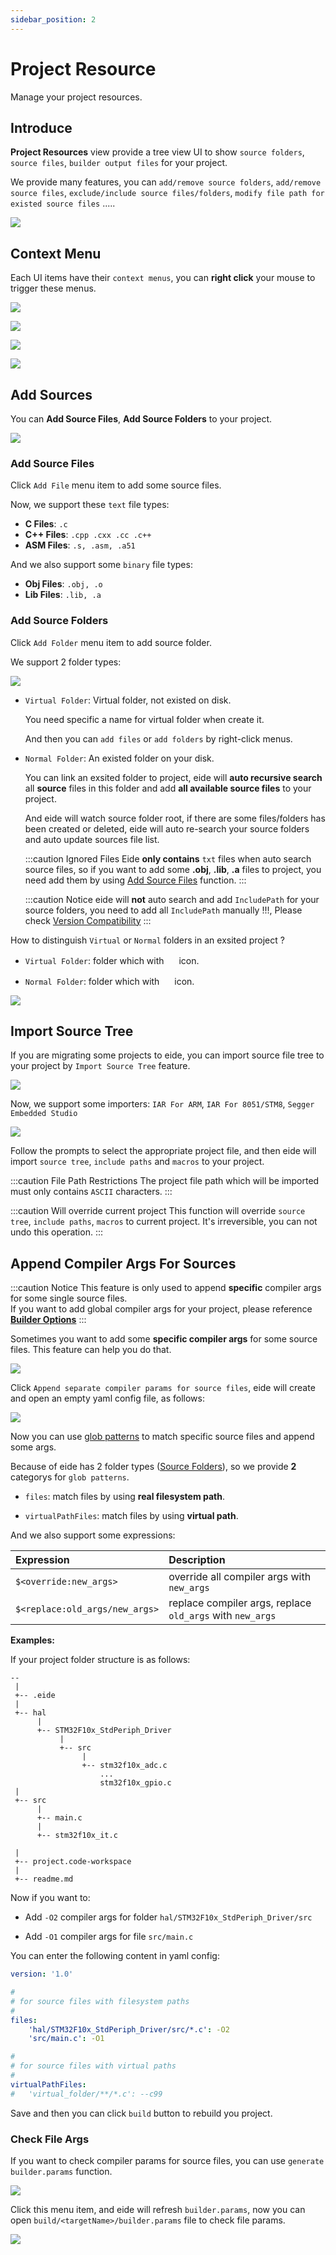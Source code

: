 ```yaml
---
sidebar_position: 2
---
```


# Project Resource

Manage your project resources.

## Introduce

**Project Resources** view provide a tree view UI to show `source folders`, `source files`, `builder output files` for your project.

We provide many features, you can `add/remove source folders`, `add/remove source files`, `exclude/include source files/folders`, `modify file path for existed source files` .....

![](/docs_img/proj_res_preview.png)

## Context Menu

Each UI items have their `context menus`, you can **right click** your mouse to trigger these menus.

![](/docs_img/ctx_menu_prj.png)

![](/docs_img/ctx_menu_prj_res.png)

![](/docs_img/ctx_menu_prj_folder.png)

![](/docs_img/ctx_menu_prj_file.png)

## Add Sources

You can **Add Source Files**, **Add Source Folders** to your project.

![](/docs_img/prj_res_add_src_file.png)

### Add Source Files

Click `Add File` menu item to add some source files.

Now, we support these `text` file types:

- **C Files**: `.c`
- **C++ Files**: `.cpp .cxx .cc .c++`
- **ASM Files**: `.s, .asm, .a51`

And we also support some `binary` file types:

- **Obj Files**: `.obj, .o`
- **Lib Files**: `.lib, .a`

### Add Source Folders

Click `Add Folder` menu item to add source folder.

We support 2 folder types:

![](/docs_img/prj_res_folder_typ.png)

- `Virtual Folder`: Virtual folder, not existed on disk.

  You need specific a name for virtual folder when create it.

  And then you can `add files` or `add folders` by right-click menus.

- `Normal Folder`: An existed folder on your disk.

  You can link an exsited folder to project, eide will **auto recursive search** all **source** files in this folder and add **all available source files** to your project.

  And eide will watch source folder root, if there are some files/folders has been created or deleted, eide will auto re-search your source folders and auto update sources file list.

  :::caution Ignored Files
  Eide **only contains** `txt` files when auto search source files, so if you want to add some **.obj**, **.lib**, **.a** files to project, you need add them by using [Add Source Files](#add-source-files) function.
  :::
  
  :::caution Notice
  eide will **not** auto search and add `IncludePath` for your source folders, you need to add all `IncludePath` manually !!!, Please check [Version Compatibility](../notice/compatibility_changes)
  :::

How to distinguish `Virtual` or `Normal` folders in an exsited project ?

- `Virtual Folder`: folder which with <img width="16px" bor src="/docs_img/icon/folder_virtual.svg"/> icon.

- `Normal Folder`: folder which with <img width="16px" bor src="/docs_img/icon/folder_root.svg"/> icon.

![](/docs_img/prj_res_folder_typ_cmp.png)

## Import Source Tree

If you are migrating some projects to eide, you can import source file tree to your project by `Import Source Tree` feature.

![](/docs_img/prj_res_imp_src_tree.png)

Now, we support some importers: `IAR For ARM`, `IAR For 8051/STM8`, `Segger Embedded Studio`

![](/docs_img/prj_res_imp_src_tree_importers.png)

Follow the prompts to select the appropriate project file, and then eide will import `source tree`, `include paths` and `macros` to your project.

:::caution File Path Restrictions
The project file path which will be imported must only contains `ASCII` characters.
:::

:::caution Will override current project
This function will override `source tree`, `include paths`, `macros` to current project. It's irreversible, you can not undo this operation.
:::

## Append Compiler Args For Sources

:::caution Notice
This feature is only used to append **specific** compiler args for some single source files.<br/>
If you want to add global compiler args for your project, please reference [**Builder Options**](../modules/builder#advance-configurations)
:::

Sometimes you want to add some **specific compiler args** for some source files. This feature can help you do that.

![](/docs_img/prj_res_add_src_file_args.png)

Click `Append separate compiler params for source files`, eide will create and open an empty yaml config file, as follows:

![](/docs_img/prj_res_add_src_file_args_preview.png)

Now you can use [glob patterns](https://github.com/micromatch/micromatch#matching-features) to match specific source files and append some args.

Because of eide has 2 folder types ([Source Folders](#add-source-folders)), so we provide **2** categorys for `glob patterns`.

- `files`: match files by using **real filesystem path**.

- `virtualPathFiles`: match files by using **virtual path**.

And we also support some expressions:

|Expression|Description|
|:----|:----|
|`$<override:new_args>`|override all compiler args with `new_args`|
|`$<replace:old_args/new_args>`|replace compiler args, replace `old_args` with `new_args`|

**Examples:**

If your project folder structure is as follows:

```
--
 |
 +-- .eide
 |
 +-- hal
      |
      +-- STM32F10x_StdPeriph_Driver
           |
           +-- src
                |
                +-- stm32f10x_adc.c
                    ...
                    stm32f10x_gpio.c
 |
 +-- src
      |
      +-- main.c
      |
      +-- stm32f10x_it.c

 |
 +-- project.code-workspace
 |
 +-- readme.md
```

Now if you want to:

- Add `-O2` compiler args for folder `hal/STM32F10x_StdPeriph_Driver/src`

- Add `-O1` compiler args for file `src/main.c`

You can enter the following content in yaml config:

```yaml
version: '1.0'

#
# for source files with filesystem paths
#
files:
    'hal/STM32F10x_StdPeriph_Driver/src/*.c': -O2
    'src/main.c': -O1

#
# for source files with virtual paths
#
virtualPathFiles:
#   'virtual_folder/**/*.c': --c99
```

Save and then you can click `build` button to rebuild you project.

### Check File Args

If you want to check compiler params for source files, you can use `generate builder.params` function.

![](/docs_img/prj_gen_builder_params.png)

Click this menu item, and eide will refresh `builder.params`, now you can open `build/<targetName>/builder.params` file to check file params.

![](/docs_img/prj_builder_params_src_args.png)

